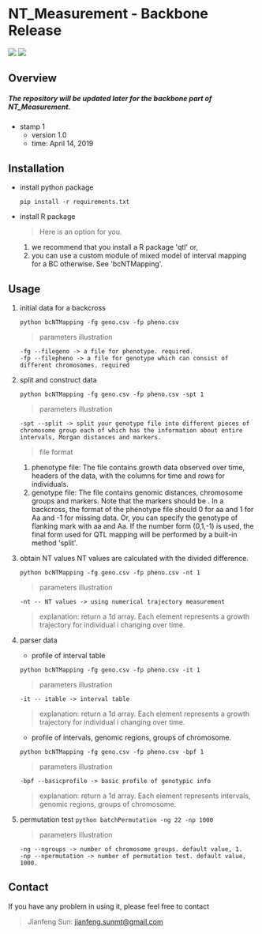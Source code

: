 # NT_Measurement - Backbone Release
![](https://img.shields.io/badge/NT_Measurement-Backbone-519dd9.svg)
![](https://img.shields.io/badge/last_released_date-April_2019-green.svg)
## Overview
##### The repository will be updated later for the backbone part of NT_Measurement.

* stamp 1
    + version 1.0
    + time: April 14, 2019

## Installation
* install python package
	```
	pip install -r requirements.txt
	```
* install R package
	> Here is an option for you. 
	1. we recommend that you install a R package 'qtl' or,
	2. you can use a custom module of mixed model of interval mapping for a BC otherwise. See 'bcNTMapping'.

## Usage

1. initial data for a backcross
	```
	python bcNTMapping -fg geno.csv -fp pheno.csv
	```
	> parameters illustration
	```
	-fg --filegeno -> a file for phenotype. required.
	-fp --filepheno -> a file for genotype which can consist of different chromosomes. required
	```

2. split and construct data
	```
	python bcNTMapping -fg geno.csv -fp pheno.csv -spt 1
	```
	> parameters illustration
	```
	-spt --split -> split your genotype file into different pieces of chromosome group each of which has the information about entire intervals, Morgan distances and markers.
	```
	> file format
	1. phenotype file: The file contains growth data observed over time, headers of the data, with the columns for time and rows for individuals.
	2. genotype file: The file contains genomic distances, chromosome groups and markers. Note that the markers should be . In a backcross, the format of the phenotype file should 0 for aa and 1 for Aa and -1 for missing data. Or, you can specify the genotype of flanking mark with aa and Aa. If the number form (0,1,-1) is used, the final form used for QTL mapping will be performed by a built-in method 'split'.

3. obtain NT values
	NT values are calculated with the divided difference.
	```
	python bcNTMapping -fg geno.csv -fp pheno.csv -nt 1
	```
	> parameters illustration
	```
	-nt -- NT values -> using numerical trajectory measurement
	```
	> explanation: 
	return a 1d array. Each element represents a growth trajectory for individual i changing over time.

4. parser data
	* profile of interval table 
	```
	python bcNTMapping -fg geno.csv -fp pheno.csv -it 1
	```
	> parameters illustration
	```
	-it -- itable -> interval table
	```
	> explanation: 
	return a 1d array. Each element represents a growth trajectory for individual i changing over time.
	* profile of intervals, genomic regions, groups of chromosome.
	```
	python bcNTMapping -fg geno.csv -fp pheno.csv -bpf 1
	```
	> parameters illustration
	```
	-bpf --basicprofile -> basic profile of genotypic info
	```
	> explanation: 
	return a 1d array. Each element represents intervals, genomic regions, groups of chromosome.

5. permutation test
	```python batchPermutation -ng 22 -np 1000```
	> parameters illustration
	```
	-ng --ngroups -> number of chromosome groups. default value, 1.
	-np --npermutation -> number of permutation test. default value, 1000.
	```

## Contact
If you have any problem in using it, please feel free to contact
> Jianfeng Sun: jianfeng.sunmt@gmail.com
